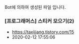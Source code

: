 Bot에 의하여 생성된 파일 입니다. 
### [프로그래머스] 스티커 모으기(2) 
- https://taxijjang.tistory.com/15 
- 2020-02-12 17:55:06 

